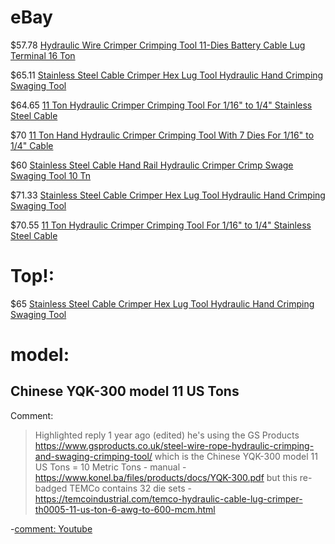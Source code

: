 # eBay
$57.78 [Hydraulic Wire Crimper Crimping Tool 11-Dies Battery Cable Lug Terminal 16 Ton](https://www.ebay.com/itm/194820729491)

$65.11 [Stainless Steel Cable Crimper Hex Lug Tool Hydraulic Hand Crimping Swaging Tool](https://www.ebay.com/itm/194820748025)

$64.65 [11 Ton Hydraulic Crimper Crimping Tool For 1/16" to 1/4" Stainless Steel Cable](https://www.ebay.com/itm/304354340102)

$70 [11 Ton Hand Hydraulic Crimper Crimping Tool With 7 Dies For 1/16" to 1/4" Cable](https://www.ebay.com/itm/115251842125)

$60 [Stainless Steel Cable Hand Rail Hydraulic Crimper Crimp Swage Swaging Tool 10 Tn](https://www.ebay.com/itm/254655731570)

$71.33 [Stainless Steel Cable Crimper Hex Lug Tool Hydraulic Hand Crimping Swaging Tool](https://www.ebay.com/itm/234386458480)

$70.55 [11 Ton Hydraulic Crimper Crimping Tool For 1/16" to 1/4" Stainless Steel Cable](https://www.ebay.com/itm/325049581945)

# Top!:
$65 [Stainless Steel Cable Crimper Hex Lug Tool Hydraulic Hand Crimping Swaging Tool](https://www.ebay.com/itm/194820748025)

# model:
## Chinese YQK-300 model 11 US Tons

Comment:
>Highlighted reply
>1 year ago (edited)
>he's using the GS Products https://www.gsproducts.co.uk/steel-wire-rope-hydraulic-crimping-and-swaging-crimping-tool/
>which is the Chinese YQK-300 model 11 US Tons = 10 Metric Tons - manual - https://www.konel.ba/files/products/docs/YQK-300.pdf
>but this re-badged TEMCo contains 32 die sets - https://temcoindustrial.com/temco-hydraulic-cable-lug-crimper-th0005-11-us-ton-6-awg-to-600-mcm.html

-[comment: Youtube](https://www.youtube.com/watch?v=9_QWKB6-_MA&lc=UgwD6ABgCO_iiyYWOiF4AaABAg.9EvA2pKBPql9EyaywhqPd-&ab_channel=JonSmith)
